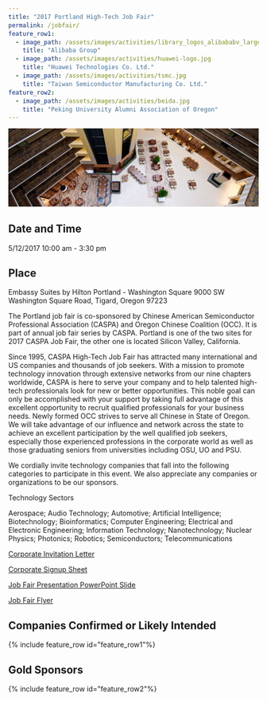 ```yaml
---
title: "2017 Portland High-Tech Job Fair"
permalink: /jobfair/
feature_row1:
  - image_path: /assets/images/activities/library_logos_alibababv_large.png
    title: "Alibaba Group"
  - image_path: /assets/images/activities/huawei-logo.jpg
    title: "Huawei Technologies Co. Ltd."
  - image_path: /assets/images/activities/tsmc.jpg
    title: "Taiwan Semiconductor Manufacturing Co. Ltd."
feature_row2:
  - image_path: /assets/images/activities/beida.jpg
    title: "Peking University Alumni Association of Oregon"
---
```

<p><img src="/assets/images/activities/embassysuite.jpg"></p>

## Date and Time
5/12/2017 10:00 am - 3:30 pm

## Place
Embassy Suites by Hilton Portland - Washington Square
9000 SW Washington Square Road, Tigard, Oregon 97223

The Portland job fair is co-sponsored by Chinese American Semiconductor Professional Association (CASPA) and Oregon Chinese Coalition (OCC). It is part of annual job fair series by CASPA. Portland is one of the two sites for 2017 CASPA Job Fair, the other one is located Silicon Valley, California.

Since 1995, CASPA High-Tech Job Fair has attracted many international and US companies and thousands of job seekers. With a mission to promote technology innovation through extensive networks from our nine chapters worldwide, CASPA is here to serve your company and to help talented high-tech professionals look for new or better opportunities. This noble goal can only be accomplished with your support by taking full advantage of this excellent opportunity to recruit qualified professionals for your business needs.
Newly formed OCC strives to serve all Chinese in State of Oregon. We will take advantage of our influence and network across the state to achieve an excellent participation by the well qualified job seekers, especially those experienced professions in the corporate world as well as those graduating seniors from universities including OSU, UO and PSU.

We cordially invite technology companies that fall into the following categories to participate in this event. We also appreciate any companies or organizations to be our sponsors.


Technology Sectors

Aerospace;
Audio Technology;
Automotive;
Artificial Intelligence;
Biotechnology;
Bioinformatics;
Computer Engineering;
Electrical and Electronic Engineering;
Information Technology;
Nanotechnology;
Nuclear Physics;
Photonics;
Robotics;
Semiconductors;
Telecommunications

[Corporate Invitation Letter](/assets/pdf/jobfair_info_pdx_17f.pdf)

[Corporate Signup Sheet](/assets/pdf/company_signup_pdx_17_5_12_v3.pdf)

[Job Fair Presentation PowerPoint Slide](/assets/pdf/jobfair_ppt_pdx_17f.pdf)

[Job Fair Flyer](/assets/pdf/jobfair_flyer_pdx_17f.pdf)

## Companies Confirmed or Likely Intended

{% include feature_row id="feature_row1"%}

## Gold Sponsors

{% include feature_row id="feature_row2"%}
